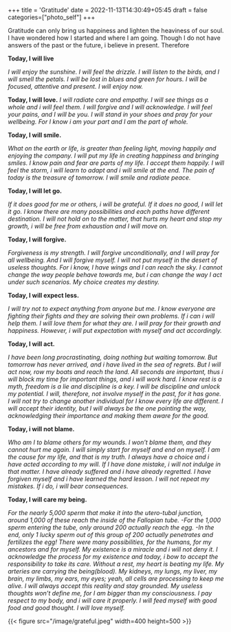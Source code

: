+++
title = 'Gratitude'
date = 2022-11-13T14:30:49+05:45
draft = false
categories=["photo_self"]
+++


Gratitude can only bring us happiness and lighten the heaviness of our soul. I have wondered how I started and where I am going. Though I do not have answers of the past or the future, i believe in present. Therefore

**Today, I will live**

_I will enjoy the sunshine. I will feel the drizzle. I will listen to the birds, and I will smell the petals. I will be lost in blues and green for hours. I will be focused, attentive and present. I will enjoy now._

**Today, I will love.**
_I will radiate care and empathy. I will see things as a whole and i will feel them. I will forgive and I will acknowledge. I will feel your pains, and I will be you. I will stand in your shoes and pray for your wellbeing. For I know i am your part and I am the part of whole._

**Today, I will smile.**

*What on the earth or life, is greater than feeling light, moving happily and enjoying the company. I will put my life in creating happiness and bringing smiles. I know pain and fear are parts of my life. I accept them happily. I will feel the storm, i will learn to adapt and i will smile at the end. The pain of today is the treasure of tomorrow. I will smile and radiate peace.*

**Today, I will let go.**

*If it does good for me or others, i will be grateful. If it does no good, I will let it go. I know there are many possibilities and each paths have different destination. I will not hold on to the matter, that hurts my heart and stop my growth, i will be free from exhaustion and I will move on.*

**Today, I will forgive.**

*Forgiveness is my strength. I will forgive unconditionally, and I will pray for all wellbeing. And I will forgive myself. I will not put myself in the desert of useless thoughts. For i know, I have wings and I can reach the sky. I cannot change the way people behave towards me, but i can change the way I act under such scenarios. My choice creates my destiny.*

**Today, I will expect less.**

*I will try not to expect anything from anyone but me. I know everyone are fighting their fights and they are solving their own problems. If i can i will help them. I will love them for what they are. I will pray for their growth and happiness. However, i will put expectation with myself and act accordingly.*

**Today, I will act.**

_I have been long procrastinating, doing nothing but waiting tomorrow. But tomorrow has never arrived, and i have lived in the sea of regrets. But I will act now, row my boats and reach the land. All seconds are important, thus i will block my time for important things, and i will work hard. I know rest is a myth, freedom is a lie and discipline is a key. I will be discipline and unlock my potential._
_I will, therefore, not involve myself in the past, for it has gone. I will not try to change another individual for I know every life are different. I will accept their identity, but I will always be the one pointing the way, acknowledging their importance and making them aware for the good._

**Today, i will not blame.**

_Who am I to blame others for my wounds. I won’t blame them, and they cannot hurt me again. I will simply start for myself and end on myself. I am the cause for my life, and that is my truth. I always have a choice and i have acted according to my will. If I have done mistake, i will not indulge in that matter. I have already suffered and i have already regretted. I have forgiven myself and i have learned the hard lesson. I will not repeat my mistakes. If i do, i will bear consequences._

**Today, I will care my being.**

_For the nearly 5,000 sperm that make it into the utero-tubal junction, around 1,000 of these reach the inside of the Fallopian tube. -For the 1,000 sperm entering the tube, only around 200 actually reach the egg. -In the end, only 1 lucky sperm out of this group of 200 actually penetrates and fertilizes the egg!_
_There were many possibilities, for the humans, for my ancestors and for myself. My existence is a miracle and i will not deny it. I acknowledge the process for my existence and today, i bow to accept the responsibility to take its care. Without a rest, my heart is beating my life. My arteries are carrying the being(blood). My kidneys, my lungs, my liver, my brain, my limbs, my ears, my eyes; yeah, all cells are processing to keep me alive. I will always accept this reality and stay grounded. My useless thoughts won’t define me, for I am bigger than my consciousness. I pay respect to my body, and i will care it properly. I will feed myself with good food and good thought. I will love myself._

{{< figure src="/image/grateful.jpeg" width=400 height=500 >}}

